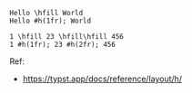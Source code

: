 ```
Hello \hfill World
Hello #h(1fr); World
```

```
1 \hfill 23 \hfill\hfill 456
1 #h(1fr); 23 #h(2fr); 456
```


Ref:

- https://typst.app/docs/reference/layout/h/
